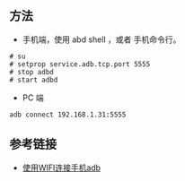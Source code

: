 ## 方法
- 手机端，使用 abd shell ，或者 手机命令行。
```
# su
# setprop service.adb.tcp.port 5555
# stop adbd
# start adbd
```
- PC 端
```
adb connect 192.168.1.31:5555
```
## 参考链接
- [使用WIFI连接手机adb](http://blog.csdn.net/hustpzb/article/details/19615675)
